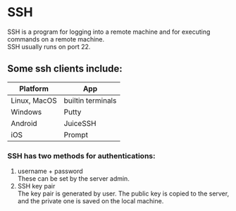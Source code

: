 # SSH

SSH is a program for logging into a remote machine and for executing commands on a remote machine.  
SSH usually runs on port 22.

## Some ssh clients include:
| Platform | App |
| --- | --- |
| Linux, MacOS | builtin terminals |
| Windows | Putty | 
| Android | JuiceSSH |
| iOS | Prompt |

### SSH has two methods for authentications:
1. username + password  
These can be set by the server admin.
2. SSH key pair  
The key pair is generated by user. The public key is copied to the server, and the private one is saved on the local machine.




